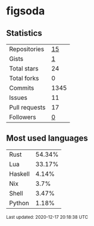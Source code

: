 # figsoda


## Statistics

<table>
    <tr>
        <td>Repositories</td>
        <td><a href="https://github.com/figsoda?tab=repositories">15</a></td>
    </tr>
    <tr>
        <td>Gists</td>
        <td><a href="https://gist.github.com/figsoda">1</a></td>
    </tr>
    <tr>
        <td>Total stars</td>
        <td>24</td>
    </tr>
    <tr>
        <td>Total forks</td>
        <td>0</td>
    </tr>
    <tr>
        <td>Commits</td>
        <td>1345</td>
    </tr>
    <tr>
        <td>Issues</td>
        <td>11</td>
    </tr>
    <tr>
        <td>Pull requests</td>
        <td>17</td>
    </tr>
    <tr>
        <td>Followers</td>
        <td><a href="https://github.com/figsoda?tab=followers">0</a></td>
    </tr>
</table>


## Most used languages

<table>
<tr><td>Rust</td><td>54.34%</td></tr>
<tr><td>Lua</td><td>33.17%</td></tr>
<tr><td>Haskell</td><td>4.14%</td></tr>
<tr><td>Nix</td><td>3.7%</td></tr>
<tr><td>Shell</td><td>3.47%</td></tr>
<tr><td>Python</td><td>1.18%</td></tr>
</table>


<sub>Last updated: 2020-12-17 20:18:38 UTC</sub>
